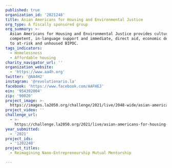 ```yaml
---
published: true
organization_id: '2021248'
title: Asian Americans for Housing and Environmental Justice
org_type: A fiscally sponsored group
org_summary: >-
  Asian Americans for Housing and Environmental Justice provides culturally
  competent, in-language support and immediate, direct aid, economic development
  to at-risk and unhoused BIPOC.
tags_indicators:
  - Homelessness
  - Affordable housing
charity_navigator_url: ''
organization_website:
  - 'https://www.aa4h.org'
twitter: '@AA4H2'
instagram: '@revolutionario.la'
facebook: 'https://www.facebook.com/AAFHEJ'
ein: '954392004'
zip: '90020'
project_image: >-
  https://images.la2050.org/challenge/2021/live/2048-wide/asian-americans-for-housing-and-environmental-justice.jpg
project_video: ''
challenge_url:
  - >-
    https://challenge.la2050.org/2021/live/asian-americans-for-housing-and-environmental-justice/
year_submitted:
  - '2021'
project_ids:
  - '1202248'
project_titles:
  - Reimagining Nano-Entrepreneurship Mutual Mentorship

---
```

